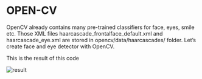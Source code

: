 # OPEN-CV
OpenCV already contains many pre-trained classifiers for face, eyes, smile etc. Those XML files haarcascade_frontalface_default.xml and haarcascade_eye.xml are stored in opencv/data/haarcascades/ folder. Let’s create face and eye detector with OpenCV.

This is the result of this code


![result](https://user-images.githubusercontent.com/57867070/79504567-64bcbe80-8033-11ea-8bab-b20d33742877.PNG)

